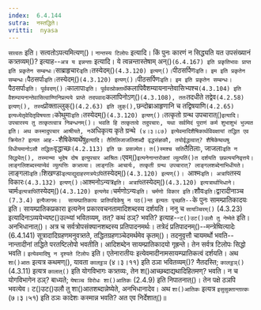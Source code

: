 ```yaml
---
index:  6.4.144
sutra:  नस्तद्धिते।
vritti:  nyasa
---
```


`सात्वतः` इति। सत्वतोऽपत्यमित्यण्()। `नान्तस्य टिलोपः` इत्यादि। किं पुनः कारणं न सिद्ध्यति यत उपसंख्यानं कत्र्तव्यम्()? इत्याह--`अत्र य इन्नन्ताः` इत्यादि। ये त्वन्नन्तास्तेषाम् अन्()` (6.4.167) इति प्रकृतिभावः प्राप्त इति प्रकृतेन सम्बन्धः। `साब्राहृचारः` इति। `तस्येदम्()` (4.3.120) इत्यण्()। `पीठसर्पिणः` इति। इम इति प्रकृतेन सम्बन्धः। `पैठसर्पाः` इति। `तस्येदम्()` (4.3.120) इत्यण्()। `पीठसर्पिणः` इति। इम इति प्रकृतेन सम्बन्धः। `पैठसर्पाः` इति। पूर्ववदण्()। `कालापाः` इति। पूर्ववत्प्रोक्तार्थे `कलापिवैशम्यायनान्तेवासिभ्यश्च` (4.3.104) इति वैशम्पायनान्तेवासित्वाण्णिनिप्रत्यये प्राप्ते तदपवादः `कलापिनोऽण्()` (4.3.108), ततः `तदधीते तद्वेव` (4.2.58) इत्यण्(), तस्य `प्रोक्ताल्लुक्()` (4.2.63) इति लुक्(), `छन्दोब्राआहृणानि च तद्विषयाणि` (4.2.65) इत्यध्येतृवेदितृविषयता। `कोथुमाः` इति। `तस्येदम्()` (4.3.120) इत्यण्()। `तत्कृतो ग्रन्थ उपचारात्()` इत्यादि। उपचारस्य तु तत्कृतत्वात्र निबन्धनम्()। भवति हि तत्कृतत्वे तदुपचारः, यथा सर्वमिदं पुराणं कर्म शुभाशुभं भुज्यत इति। अथ कस्मादुपचार आश्रीयते, न `अधिकृत्य कृते ग्रन्थे` (४।३।८७) इत्येवमादिशैषिकार्थविवक्षायां तद्धित एव क्रियेत? इत्यत आह--`शैषिकेष्वर्थेषु` इत्यादि। तैतिलिजाजलिशब्दौ वृद्धसंज्ञकौ, तयोर्वृद्धत्वात्? शैषिकेष्वथषु विधीयमानोऽसौ तद्धितः `वृद्धाच्छः` (4.2.113) इति छः प्रसज्येत। त()स्मश्च सति `तैतिलाः, जाजलाः` इति न सिद्ध्येत्(), तस्मान्मा भूदेष दोष इत्युपचार आश्रितः। `एवम्()` इत्यनेनान्तरोक्तां व्युत्पतिं()त दर्शयति छप्रत्ययनिवृत्तये। लाङ्गलिशब्दस्याप्येवं व्युत्पत्तिः कत्र्तव्या। लाङ्गलिः आचार्यः, तत्कृती ग्रन्थ उपचारात्? लाङ्गलशब्देनाभिधीयते। `लाङ्गलाः` इति। `शिखण्डाः` इत्याद्युदाहरणत्रयेऽपि `तस्येदम्()` (4.3.120) इत्यण्()। 
`आश्मः` इति। अत्रापि `तस्य विकारः` (4.3.132) इत्यण्()। `आश्मनोऽन्यत्र` इति। अत्रापि `तस्येदम्()` (4.3.120) इत्यत्रार्थाभिधाने। `चार्मः` इत्यत्रापि `तस्येदम्()` (4.3.120) इत्यणेव।
`चर्मणोऽन्यः` इति। चर्मणो विकार इति। `शौवः` इति। `द्वारादीनाञ्च` (7.3.4) इत्यैजागमः। 
सायम्प्रातिकायः प्रातिपदिकेषु न पठ()न्त इत्यतः पृच्छति--`के पुनः सामम्प्रातिकादयः इति। सायम्प्रातिकप्रकारा इत्यनेन प्रकारवचनतामादिशब्दस्य दर्शयति।
ननु च `सायञ्चिरम्()` (4.3.23) इत्यादिनाऽव्ययेभ्यष्ट()उल्भ्यां भवितव्यम्, तत्? कथं ठञ्? भवति? इत्याह--`ट()उट()उलौ तु नेष्येते` इति। अनभिधानात्()। अत्र च सर्वत्रोपसंक्यानशब्दस्य प्रतिपादनमर्थः। तत्रेदं प्रतिपादनम्()--मन्त्रेष्वित्यादेः (6.4.141) सूत्रादादिग्रहणमनुवत्र्तते, तद्धितग्रहणञ्चेदमर्थमेव कृतम्()। तदनुवृत्तौ चायमर्थो भवति--नान्तादीनां तद्धिते परतष्टिलोपो भवतीति। आदिशब्देन सायम्प्रातिकादयो गृह्रन्ते। तेन सर्वत्र टिलोपः सिद्धो भवति। `इत्येवमादिषु न दृश्यते टिलोपः` इति। एतेनारातीयः इत्येवमादीनामसायम्प्प्रातिकत्वं दर्शयति। अथ `शा()आतः` इत्यत्र कथमण्(), यावता `कालट्ठञ` (४।३।११) इति ठञा भवितव्यम्()? नैतदस्ति; `कालट्ठञ्()` (4.3.11) इत्यत्र `कालात्()` इति योगविभागः कत्र्तव्यः, तेन श()आच्छब्दाद्यथादिहितमण्? भवति। न च योगविभागेन ठञ्? बाध्यते; `येषाञ्च विरोधः शा()आतिकः` (2.4.9) इति निपातनात्()। तेन पक्षे ठञपि भवत्येव। ट()उट()उलौ तु शा()आतशब्दान्नेष्येते, अनभिधानादेव। अथ `शा()आतिकः` इत्यत्र `इसुसुक्तान्तात्कः` (७।३।५१) इति ठञः कादेशः कस्मान्न भवति? अत एव निर्देशात्()॥
